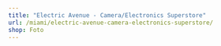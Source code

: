 ```yaml
---
title: "Electric Avenue - Camera/Electronics Superstore"
url: /miami/electric-avenue-camera-electronics-superstore/
shop: Foto
---
```


